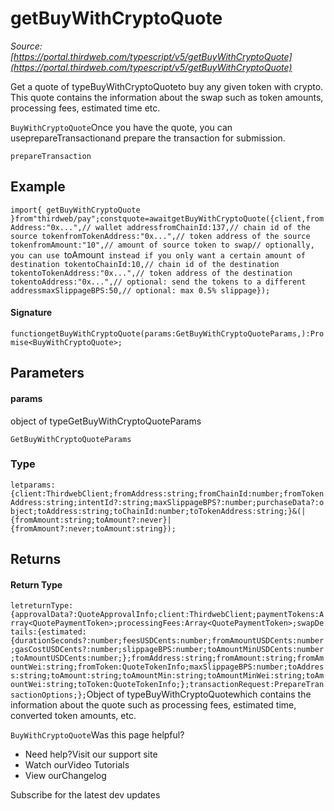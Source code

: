# getBuyWithCryptoQuote

*Source: [https://portal.thirdweb.com/typescript/v5/getBuyWithCryptoQuote](https://portal.thirdweb.com/typescript/v5/getBuyWithCryptoQuote)*

Get a quote of typeBuyWithCryptoQuoteto buy any given token with crypto.
This quote contains the information about the swap such as token amounts, processing fees, estimated time etc.

`BuyWithCryptoQuote`Once you have the quote, you can useprepareTransactionand prepare the transaction for submission.

`prepareTransaction`
## Example

`import{ getBuyWithCryptoQuote }from"thirdweb/pay";constquote=awaitgetBuyWithCryptoQuote({client,fromAddress:"0x...",// wallet addressfromChainId:137,// chain id of the source tokenfromTokenAddress:"0x...",// token address of the source tokenfromAmount:"10",// amount of source token to swap// optionally, you can use `toAmount` instead if you only want a certain amount of destination tokentoChainId:10,// chain id of the destination tokentoTokenAddress:"0x...",// token address of the destination tokentoAddress:"0x...",// optional: send the tokens to a different addressmaxSlippageBPS:50,// optional: max 0.5% slippage});`
#### Signature

`functiongetBuyWithCryptoQuote(params:GetBuyWithCryptoQuoteParams,):Promise<BuyWithCryptoQuote>;`
## Parameters

#### params

object of typeGetBuyWithCryptoQuoteParams

`GetBuyWithCryptoQuoteParams`
### Type

`letparams:{client:ThirdwebClient;fromAddress:string;fromChainId:number;fromTokenAddress:string;intentId?:string;maxSlippageBPS?:number;purchaseData?:object;toAddress:string;toChainId:number;toTokenAddress:string;}&(|{fromAmount:string;toAmount?:never}|{fromAmount?:never;toAmount:string});`
## Returns

#### Return Type

`letreturnType:{approvalData?:QuoteApprovalInfo;client:ThirdwebClient;paymentTokens:Array<QuotePaymentToken>;processingFees:Array<QuotePaymentToken>;swapDetails:{estimated:{durationSeconds?:number;feesUSDCents:number;fromAmountUSDCents:number;gasCostUSDCents?:number;slippageBPS:number;toAmountMinUSDCents:number;toAmountUSDCents:number;};fromAddress:string;fromAmount:string;fromAmountWei:string;fromToken:QuoteTokenInfo;maxSlippageBPS:number;toAddress:string;toAmount:string;toAmountMin:string;toAmountMinWei:string;toAmountWei:string;toToken:QuoteTokenInfo;};transactionRequest:PrepareTransactionOptions;};`Object of typeBuyWithCryptoQuotewhich contains the information about the quote such as processing fees, estimated time, converted token amounts, etc.

`BuyWithCryptoQuote`Was this page helpful?

* Need help?Visit our support site
* Watch ourVideo Tutorials
* View ourChangelog

Subscribe for the latest dev updates

